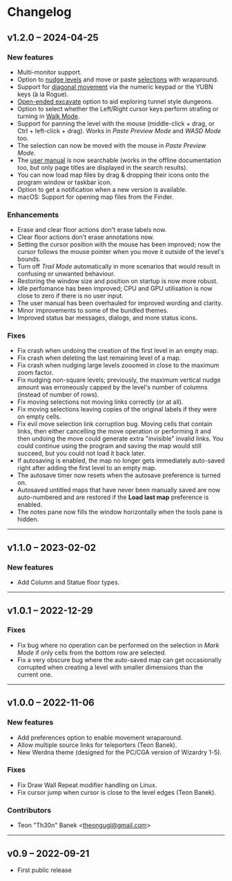 # Changelog

## v1.2.0 – 2024-04-25

### New features

- Multi-monitor support.
- Option to [nudge levels](https://gridmonger.johnnovak.net/manual/advanced-editing.html#nudge-level)
  and move or paste [selections](https://gridmonger.johnnovak.net/manual/advanced-editing.html#selections)
  with wraparound.
- Support for [diagonal movement](https://gridmonger.johnnovak.net/manual/moving-around.html#diagonal-movement)
  via the numeric keypad or the YUBN keys (à la Rogue).
- [Open-ended excavate](https://gridmonger.johnnovak.net/manual/basic-editing.html#open-ended-excavate)
  option to aid exploring tunnel style dungeons.
- Option to select whether the Left/Right cursor keys perform strafing or
  turning in [Walk Mode](https://gridmonger.johnnovak.net/manual/moving-around.html#walk-mode).
- Support for panning the level with the mouse (middle-click + drag, or
  Ctrl + left-click + drag). Works in *Paste Preview Mode* and *WASD Mode* too.
- The selection can now be moved with the mouse in *Paste Preview Mode*.
- The [user manual](https://gridmonger.johnnovak.net/manual/contents.html) is
  now searchable (works in the offline documentation too, but only page titles
  are displayed in the search results).
- You can now load map files by drag & dropping their icons onto the program
  window or taskbar icon.
- Option to get a notification when a new version is available.
- macOS: Support for opening map files from the Finder.

### Enhancements

- Erase and clear floor actions don't erase labels now.
- Clear floor actions don't erase annotations now.
- Setting the cursor position with the mouse has been improved; now the cursor
  follows the mouse pointer when you move it outside of the level's bounds.
- Turn off *Trail Mode* automatically in more scenarios that would result in
  confusing or unwanted behaviour.
- Restoring the window size and position on startup is now more robust.
- Idle perfomance has been improved; CPU and GPU utilisation is now close to
  zero if there is no user input.
- The user manual has been overhauled for improved wording and clarity.
- Minor improvements to some of the bundled themes.
- Improved status bar messages, dialogs, and more status icons.

### Fixes

- Fix crash when undoing the creation of the first level in an empty map.
- Fix crash when deleting the last remaining level of a map.
- Fix crash when nudging large levels zooomed in close to the maximum zoom
  factor.
- Fix nudging non-square levels; previously, the maximum vertical nudge amount
  was erroneously capped by the level's number of columns (instead of number
  of rows).
- Fix moving selections not moving links correctly (or at all).
- Fix moving selections leaving copies of the original labels if they were on
  empty cells.
- Fix evil move selection link corruption bug. Moving cells that contain
  links, then either cancelling the move operation or performing it and then
  undoing the move could generate extra "invisible" invalid links. You could
  continue using the program and saving the map would still succeed, but you
  could not load it back later.
- If autosaving is enabled, the map no longer gets immediately auto-saved
  right after adding the first level to an empty map.
- The autosave timer now resets when the autosave preference is turned on.
- Autosaved untitled maps that have never been manually saved are now
  auto-numbered and are restored if the **Load last map** preference is enabled.
- The notes pane now fills the window horizontally when the tools pane is
  hidden.

---

## v1.1.0 – 2023-02-02

### New features

- Add Column and Statue floor types.

---

## v1.0.1 – 2022-12-29

### Fixes

- Fix bug where no operation can be performed on the selection in *Mark Mode*
  if only cells from the bottom row are selected.
- Fix a very obscure bug where the auto-saved map can get occasionally
  corrupted when creating a level with smaller dimensions than the current
  one.

---

## v1.0.0 – 2022-11-06

### New features

- Add preferences option to enable movement wraparound.
- Allow multiple source links for teleporters (Teon Banek).
- New Werdna theme (designed for the PC/CGA version of Wizardry 1-5).

### Fixes

- Fix Draw Wall Repeat modifier handling on Linux.
- Fix cursor jump when cursor is close to the level edges (Teon Banek).

### Contributors

- Teon "Th30n" Banek <<theongugl@gmail.com>>

---

## v0.9 – 2022-09-21

- First public release

